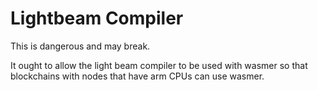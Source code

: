 # Lightbeam Compiler

This is dangerous and may break.

It ought to allow the light beam compiler to be used with wasmer so that blockchains with nodes that have arm CPUs can use wasmer.
